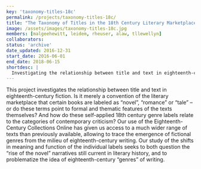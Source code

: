```yaml
---
key: 'taxonomy-titles-18c'
permalink: /projects/taxonomy-titles-18c/
title: "The Taxonomy of Titles in the 18th Century Literary Marketplace"
image: /assets/images/taxonomy-titles-18c.jpg
members: [malgeehewitt, leidem, rheuser, alaw, tllewellyn]
collaborators:
status: 'archive'
date_updated: 2016-12-31
start_date: 2016-06-01
end_date: 2018-06-15
shortdesc: |
  Investigating the relationship between title and text in eighteenth-century fiction
---
```


This project investigates the relationship between title and text in eighteenth-century fiction. Is it merely a convention of the literary marketplace that certain books are labeled as “novel”, “romance” or “tale” – or do these terms point to formal and thematic features of the texts themselves? And how do these self-applied 18th century genre labels relate to the categories of contemporary criticism? Our use of the Eighteenth-Century Collections Online has given us access to a much wider range of texts than previously available, allowing to trace the emergence of fictional genres from the milieu of eighteenth-century writing. Our study of the shifts in meaning and function of the individual labels seeks to both question the “rise of the novel” narratives still current in literary history, and to problematize the idea of eighteenth-century “genres” of writing.